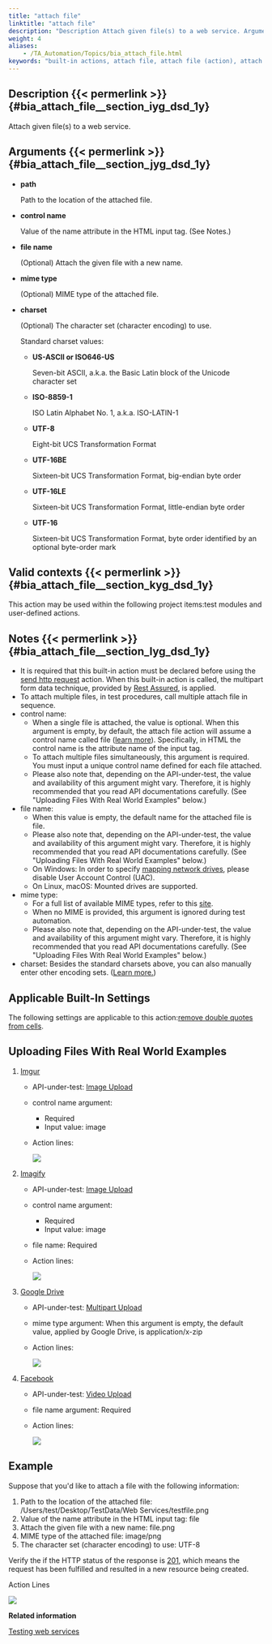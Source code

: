 ```yaml
--- 
title: "attach file"
linktitle: "attach file"
description: "Description Attach given file(s) to a web service. Arguments path Path to the location of the attached file. control name Value of the name attribute in the HTML input tag. (See Notes.) file name ..."
weight: 4
aliases: 
    - /TA_Automation/Topics/bia_attach_file.html
keywords: "built-in actions, attach file, attach file (action), attach file, attach file to web service, upload attachment to web service, add attachment to web service"
---
```


## Description {{< permerlink >}} {#bia_attach_file__section_iyg_dsd_1y} 

Attach given file\(s\) to a web service.

## Arguments {{< permerlink >}} {#bia_attach_file__section_jyg_dsd_1y} 

-   **path**

    Path to the location of the attached file.

-   **control name**

    Value of the name attribute in the HTML input tag. \(See Notes.\)

-   **file name**

    \(Optional\) Attach the given file with a new name.

-   **mime type**

    \(Optional\) MIME type of the attached file.

-   **charset**

    \(Optional\) The character set \(character encoding\) to use.

    Standard charset values:

    -   **US-ASCII or ISO646-US**

        Seven-bit ASCII, a.k.a. the Basic Latin block of the Unicode character set

    -   **ISO-8859-1**

        ISO Latin Alphabet No. 1, a.k.a. ISO-LATIN-1

    -   **UTF-8**

        Eight-bit UCS Transformation Format

    -   **UTF-16BE**

        Sixteen-bit UCS Transformation Format, big-endian byte order

    -   **UTF-16LE**

        Sixteen-bit UCS Transformation Format, little-endian byte order

    -   **UTF-16**

        Sixteen-bit UCS Transformation Format, byte order identified by an optional byte-order mark


## Valid contexts {{< permerlink >}} {#bia_attach_file__section_kyg_dsd_1y} 

This action may be used within the following project items:test modules and user-defined actions.

## Notes {{< permerlink >}} {#bia_attach_file__section_lyg_dsd_1y} 

-   It is required that this built-in action must be declared before using the [send http request](/automation-guide/action-based-testing-language/built-in-actions/system-actions/web-services/send-http-request) action. When this built-in action is called, the multipart form data technique, provided by [Rest Assured](http://static.javadoc.io/io.rest-assured/rest-assured/3.0.1/io/restassured/builder/MultiPartSpecBuilder.html), is applied.
-   To attach multiple files, in test procedures, call multiple attach file in sequence.
-   control name:
    -   When a single file is attached, the value is optional. When this argument is empty, by default, the attach file action will assume a control name called file \([learn more](http://static.javadoc.io/io.rest-assured/rest-assured/3.0.1/io/restassured/builder/MultiPartSpecBuilder.html#controlName-java.lang.String-)\). Specifically, in HTML the control name is the attribute name of the input tag.
    -   To attach multiple files simultaneously, this argument is required. You must input a unique control name defined for each file attached.
    -   Please also note that, depending on the API-under-test, the value and availability of this argument might vary. Therefore, it is highly recommended that you read API documentations carefully. \(See "Uploading Files With Real World Examples" below.\)
-   file name:
    -   When this value is empty, the default name for the attached file is file.
    -   Please also note that, depending on the API-under-test, the value and availability of this argument might vary. Therefore, it is highly recommended that you read API documentations carefully. \(See "Uploading Files With Real World Examples" below.\)
    -   On Windows: In order to specify [mapping network drives](http://www.dummies.com/computers/operating-systems/windows-7/how-to-map-a-network-folder-in-windows-7/), please disable User Account Control \(UAC\).
    -   On Linux, macOS: Mounted drives are supported.
-   mime type:
    -   For a full list of available MIME types, refer to this [site](https://www.iana.org/assignments/media-types/media-types.xhtml).
    -   When no MIME is provided, this argument is ignored during test automation.
    -   Please also note that, depending on the API-under-test, the value and availability of this argument might vary. Therefore, it is highly recommended that you read API documentations carefully. \(See "Uploading Files With Real World Examples" below.\)
-   charset: Besides the standard charsets above, you can also manually enter other encoding sets. \([Learn more.](https://docs.oracle.com/javase/8/docs/technotes/guides/intl/encoding.doc.html)\)

## Applicable Built-In Settings

The following settings are applicable to this action:[remove double quotes from cells](/automation-guide/action-based-testing-language/built-in-settings/value-settings/remove-double-quotes-from-cells).

## Uploading Files With Real World Examples

1.  [Imgur](https://imgur.com/)
    -   API-under-test: [Image Upload](https://apidocs.imgur.com/#4b8da0b3-3e73-13f0-d60b-2ff715e8394f)
    -   control name argument:
        -   Required
        -   Input value: image
    -   Action lines:

        ![](/images/TA_Automation/Images/bia_attach_file_pgm.png)

2.  [Imagify](https://imagify.io/)
    -   API-under-test: [Image Upload](https://imagify.io/docs/api/#upload)
    -   control name argument:
        -   Required
        -   Input value: image
    -   file name: Required
    -   Action lines:

        ![](/images/TA_Automation/Images/bia_attach_file_Imagify_pgm.png)

3.  [Google Drive](https://drive.google.com/drive/my-drive)
    -   API-under-test: [Multipart Upload](https://developers.google.com/drive/v3/web/multipart-upload)
    -   mime type argument: When this argument is empty, the default value, applied by Google Drive, is application/x-zip
    -   Action lines:

        ![](/images/TA_Automation/Images/bia_attach_file_Google_Drive_pgm.png)

4.  [Facebook](https://www.facebook.com/)
    -   API-under-test: [Video Upload](https://developers.facebook.com/docs/videos)
    -   file name argument: Required
    -   Action lines:

        ![](/images/TA_Automation/Images/bia_attach_file_facebook_pgm.png)


## Example

Suppose that you'd like to attach a file with the following information:

1.  Path to the location of the attached file: /Users/test/Desktop/TestData/Web Services/testfile.png
2.  Value of the name attribute in the HTML input tag: file
3.  Attach the given file with a new name: file.png
4.  MIME type of the attached file: image/png
5.  The character set \(character encoding\) to use: UTF-8

Verify the if the HTTP status of the response is [201](https://www.w3.org/Protocols/rfc2616/rfc2616-sec10.html), which means the request has been fulfilled and resulted in a new resource being created.

Action Lines

![](/images/TA_Automation/Images/bia_attach_file_example_pgm.png)




**Related information**  


[Testing web services](/automation-guide/application-testing/testing-web-and-ria-applications/testing-web-services/)
